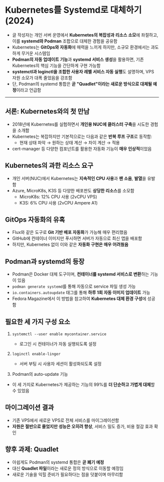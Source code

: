 # Kubernetes를 Systemd로 대체하기 (2024)


* 글 작성자는 개인 서버 운영에서 **Kubernetes의 복잡성과 리소스 소모**에 좌절하고, 이를 **systemd와 Podman** 조합으로 대체한 경험을 공유함
* Kubernetes는 **GitOps와 자동화**에 매력을 느끼게 하지만, 소규모 환경에서는 과도하게 무거운 시스템임
* **Podman의 자동 업데이트 기능**과 **systemd 서비스 생성**을 활용하면, 기존 Kubernetes의 핵심 기능을 간단하게 구현 가능함
* **systemctl과 loginctl을 조합한 사용자 레벨 서비스 자동 실행**도 설명하며, VPS 자원 소모가 대폭 줄었음을 강조함
* 단, Podman의 systemd 통합은 **곧 "Quadlet"이라는 새로운 방식으로 대체될 예정**이라고 언급함

---

서론: Kubernetes와의 첫 만남
---------------------

* 2018년에 Kubernetes를 실험하면서 **개인용 NUC에 클러스터 구축**을 시도한 경험을 소개함
* Kubernetes는 복잡하지만 기본적으로는 다음과 같은 **반복 루프 구조**로 동작함:
  + 현재 상태 파악 → 원하는 상태 계산 → 차이 계산 → 적용
* cert-manager 등 다양한 컴포넌트를 활용한 자동화 기능이 **매우 인상적**이었음

Kubernetes의 과한 리소스 요구
---------------------

* 개인 서버(NUC)에서 Kubernetes는 **지속적인 CPU 사용**과 **팬 소음**, **발열**을 유발함
* Azure, MicroK8s, K3S 등 다양한 배포판도 **상당한 리소스**를 소모함
  + MicroK8s: 12% CPU 사용 (2vCPU VPS)
  + K3S: 6% CPU 사용 (2vCPU Ampere A1)

GitOps 자동화의 유혹
--------------

* Flux와 같은 도구로 **Git 기반 배포 자동화**가 가능해 매우 편리했음
* GitHub에 컨테이너 이미지만 푸시하면 서버가 자동으로 최신 앱을 배포함
* 하지만, Kubernetes 없이 이와 같은 **자동화 구현은 매우 어려웠음**

Podman과 systemd의 등장
-------------------

* Podman은 Docker 대체 도구이며, **컨테이너를 systemd 서비스로 변환**하는 기능이 있음
* `podman generate systemd`를 통해 자동으로 service 파일 생성 가능
* `io.containers.autoupdate` 태그를 통해 **하루 1회 자동 이미지 업데이트** 가능
* Fedora Magazine에서 이 방법을 참고하여 **Kubernetes 대체 환경 구성**에 성공함

필요한 세 가지 구성 요소
--------------

1. `systemctl --user enable mycontainer.service`

   * 로그인 시 컨테이너가 자동 실행되도록 설정
2. `loginctl enable-linger`

   * 서버 부팅 시 사용자 세션이 활성화되도록 설정
3. Podman의 auto-update 기능

* 이 세 가지로 Kubernetes가 제공하는 기능의 99%를 **더 단순하고 가볍게 대체**할 수 있었음

마이그레이션 결과
---------

* 기존 VPS에서 새로운 VPS로 전체 서비스를 마이그레이션함
* **자원은 절반으로 줄었지만 성능은 오히려 향상**, 서비스 밀도 증가, 비용 절감 효과 확인

향후 과제: Quadlet
--------------

* 아쉽게도 Podman의 systemd 통합은 **곧 폐기 예정**
* 대신 **Quadlet 파일**이라는 새로운 정의 방식으로 이동할 예정임
* 새로운 기술을 익힐 준비가 필요하다는 점을 덧붙이며 마무리함
